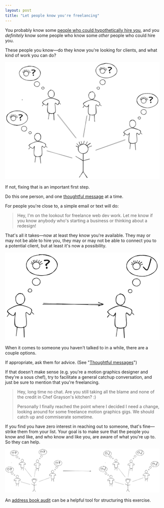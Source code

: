 ```yaml
---
layout: post
title: "Let people know you're freelancing"
---
```


You probably know some [people who could hypothetically hire you](/people-who-hire-freelancers), and you _definitely_ know some people who know some _other_ people who could hire you.

These people you know—do they know you're looking for clients, and what kind of work you can do?

![image of people not sure what you do](/assets/images/not-sure-what-you-do.png)

If not, fixing that is an important first step.

Do this one person, and one [thoughtful message](/thoughtful-messages) at a time.

For people you're close to, a simple email or text will do:

> Hey, I'm on the lookout for freelance web dev work. Let me know if you know anybody who's starting a business or thinking about a redesign!

That's all it takes—now at least they know you're available. They may or may not be able to hire you, they may or may not be able to connect you to a potential client, but at least it's now a possibility.

![image of someone going from not knowing about you to knowing about you](/assets/images/not-knowing-to-knowing.png)

When it comes to someone you haven't talked to in a while, there are a couple options. 

If appropriate, ask them for advice. (See "[Thoughtful messages](/thoughtful-messages)")

If that doesn't make sense (e.g. you're a motion graphics designer and they're a sous chef), try to facilitate a general catchup conversation, and just be sure to mention that you're freelancing.

> Hey, long time no chat. Are you still taking all the blame and none of the credit in Chef Grayson's kitchen? :) 
>
> Personally I finally reached the point where I decided I need a change, looking around for some freelance motion graphics gigs. We should catch up and commiserate sometime.

If you find you have zero interest in reaching out to someone, that's fine—strike them from your list. Your goal is to make sure that the people you know and like, and who know and like you, are aware of what you're up to. So they can help.

![image of group of connections going from not knowing about you to knowing](/assets/images/all-not-knowing-to-knowing.png)

An [address book audit](/address-book-audit) can be a helpful tool for structuring this exercise.
